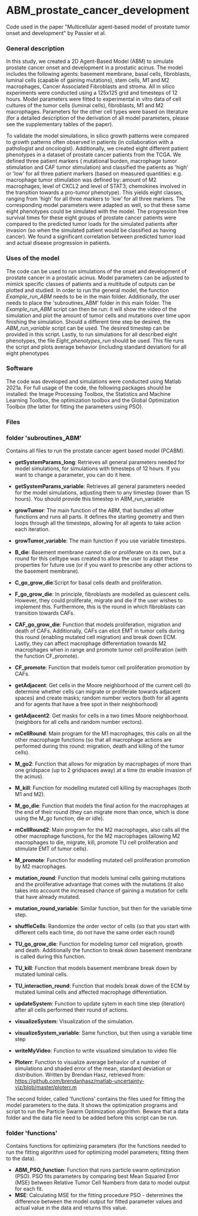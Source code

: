 # ABM_prostate_cancer_development
Code used in the paper "Multicellular agent-based model of prostate tumor onset and development" by Passier et al.

### General description 
In this study, we created a 2D Agent-Based Model (ABM) to simulate prostate cancer onset and development in a prostatic acinus. The model includes the following agents: basement membrane, basal cells, fibroblasts, luminal cells (capable of gaining mutations), stem cells, M1 and M2 macrophages, Cancer Associated Fibroblasts and stroma. All in silico experiments were conducted using a 125x125 grid and timesteps of 12 hours. Model parameters were fitted to experimental in vitro data of cell cultures of the tumor cells (luminal cells), fibroblasts, M1 and M2 macrophages. Parameters for the other cell types were based on literature (for a detailed description of the derivation of all model parameters, please see the supplementary tables of the paper). 

To validate the model simulations, in silico growth patterns were compared to growth patterns often observed in patients (in collaboration with a pathologist and oncologist). Additionally, we created eight different patient phenotypes in a dataset of prostate cancer patients from the TCGA. We defined three patient markers ( mutational burden, macrophage tumor stimulation and CAF tumor stimulation) and classified the patients as 'high' or 'low' for all three patient markers (based on measured quantities: e.g. macrophage tumor stimulation was defined by: amount of M2 macrophages, level of CXCL2 and level of STAT3; chemokines involved in the transition towards a pro-tumor phenotype). This yields eight classes, ranging from 'high' for all three markers to 'low' for all three markers. The corresponding model parameters were adapted as well, so that these same eight phenotypes could be simulated with the model. The progression free survival times for these eight groups of prostate cancer patients were compared to the predicted tumor loads for the simulated patients after invasion (so when the simulated patient would be classified as having cancer). We found a significant correlation between predicted tumor load and actual disease progression in patients.  

### Uses of the model 
The code can be used to run simulations of the onset and development of prostate cancer in a prostatic acinus. Model parameters can be adjusted to mimick specific classes of patients and a multitude of outputs can be plotted and studied. In order to run the general model, the function *Example_run_ABM* needs to be in the main folder. Additionally, the user needs to place the 'subroutines_ABM' folder in this main folder. The *Example_run_ABM* script can then be run: it will show the video of the simulation and plot the amount of tumor cells and mutations over time upon finishing the simulation. Should a different time step be desired, the *ABM_run_variable* script can be used. The desired timestep can be provided in this script. Lastly, to run simulations for all described eight phenotypes, the file *Eight_phenotypes_run* should be used. This file runs the script and plots average behavior (including standard deviation) for all eight phenotypes

### Software 
The code was developed and simulations were conducted using Matlab 2021a. For full usage of the code, the following packages should be installed: the Image Processing Toolbox, the Statistics and Machine Learning Toolbox, the optimization toolbox and the Global Optimization Toolbox (the latter for fitting the parameters using PSO). 

### Files 

### folder 'subroutines_ABM'
Contains all files to run the prostate cancer agent based model (PCABM). 

- **getSystemParams_long**: Retrieves all general parameters needed for model simulations, for simulations with timesteps of 12 hours. If you want to change a parameter, you can do it here. 
- **getSystemParams_variable**: Retrieves all general parameters needed for the model simulations, adjusting them to any timestep (lower than 15 hours). You should provide this timestep in ABM_run_variable

- **growTumor**: The main function of the ABM, that bundles all other functions and runs all parts. It defines the starting geometry and then loops through all the timesteps, allowing for all agents to take action each iteration. 
- **growTumor_variable**: The main function if you use variable timesteps.  

- **B_die**: Basement membrane cannot die or proliferate on its own, but a round for this celltype was created to allow the user to adapt these properties for future use (or if you want to prescribe any other actions to the basement membrane). 

-  **C_go_grow_die**:Script for basal cells death and proliferation.

- **F_go_grow_die**: In principle, fibroblasts are modelled as quiescent cells. However, they could proliferate, migrate and die if the user wishes to implement this. 
Furthermore, this is the round in which fibroblasts can transition towards CAFs. 

- **CAF_go_grow_die**: Function that models proliferation, migration and death of CAFs. Additionally, CAFs can elicit EMT in tumor cells during this round (enabling mutated cell migration) and break down ECM. Lastly, they can affect macrophage differentiation towards M2 macrophages when in range and promote tumor cell proliferation (with the function CF_promote). 

- **CF_promote**: Function that models tumor cell proliferation promotion by CAFs. 

- **getAdjacent**: Get cells in the Moore neighborhood of the current cell (to determine whether cells can migrate or proliferate towards adjacent spaces) and create masks; random number vectors (both for all agents and for agents that have a free spot in their neighborhood)

- **getAdjacent2**: Get masks for cells in a two times Moore neighborhood. (neighbors for all cells and random number vectors). 

- **mCellRound**: Main program for the M1 macrophages, this calls on all the other macrophage functions (so that all macrophage actions are performed during this round: migration, death and killing of the tumor cells).

- **M_go2**: Function that allows for migration by macrophages of more than one gridspace (up to 2 gridspaces away) at a time (to enable invasion of the acinus). 

- **M_kill**: Function for modelling mutated cell killing by macrophages (both M1 and M2). 

- **M_go_die**: Function that models the final action for the macrophages at the end of their round (they can migrate more than once, which is done using the M_go function, die or idle). 

- **mCellRound2**: Main program for the M2 macrophages, also calls all the other macrophage functions, for the M2 macrophages (allowing M2 macrophages to die, migrate, kill, promote TU cell proliferation and stimulate EMT of tumor cells). 

- **M_promote**: Function for modelling mutated cell proliferation promotion by M2 macrophages. 

- **mutation_round**: Function that models luminal cells gaining mutations and the proliferative advantage that comes with the mutations (it also takes into account the increased chance of gaining a mutation for cells that have already mutated. 
- **mutation_round_variable**: Similar function, but then for the variable time step. 

- **shuffleCells**: Randomize the order vector of cells (so that you start with different cells each time, do not have the same order each round)

- **TU_go_grow_die**: Function for modeling tumor cell migration, growth and death.
Additionally the function to break down basement membrane is called during this function. 

- **TU_kill**: Function that models basement membrane break down by mutated luminal cells. 

- **TU_interaction_round**: Function that models break down of the ECM by mutated luminal cells and affected macrophage differentiation. 

- **updateSystem**: Function to update sytem in each time step (iteration) after all cells performed their round of actions.

- **visualizeSystem**: Visualization of the simulation. 
- **visualizeSystem_variable**: Same function, but then using a variable time step

- **writeMyVideo**: Function to write visualized simulation to video file

- **Ploterr**: Function to visualize average behavior of a number of simulations and shaded error of the mean, standard deviation or distribution. 
Written by Brendan Hasz, retrieved from: https://github.com/brendanhasz/matlab-uncertainty-viz/blob/master/ploterr.m 

The second folder, called 'functions' contains the files used for fitting the model parameters to the data. It shows the optimization programs and script to run the Particle Swarm Optimization algorithm. Beware that a data folder and the data file need to be added before this script can be run. 

### folder 'functions'
Contains functions for optimizing parameters (for the functions needed to run the fitting algorithm used for optimizing model parameters; fitting them to the data). 
- **ABM_PSO_function**: Function that runs particle swarm optimization (PSO). PSO fits parameters by comparing best Mean Squared Error (MSE) between Relative Tumor Cell Numbers from data to model output for each fit.
- **MSE**: Calculating MSE for the fitting procedure PSO - determines the difference between the model output for fitted parameter values and actual value in the data and returns this value.
